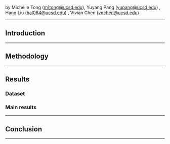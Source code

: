 by Michelle Tong (m1tong@ucsd.edu), Yuyang Pang (yupang@ucsd.edu) , Hang Liu (hal064@ucsd.edu) , Vivian Chen (vnchen@ucsd.edu)

---

## Introduction


---

## Methodology 



---

## Results
### Dataset


### Main results



---
## Conclusion


---
